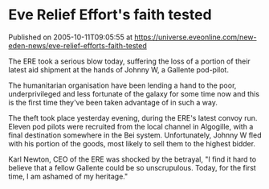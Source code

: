 # Eve Relief Effort's faith tested
Published on 2005-10-11T09:05:55 at https://universe.eveonline.com/new-eden-news/eve-relief-efforts-faith-tested

The ERE took a serious blow today, suffering the loss of a portion of their latest aid shipment at the hands of Johnny W, a Gallente pod-pilot.   
  
The humanitarian organisation have been lending a hand to the poor, underprivileged and less fortunate of the galaxy for some time now and this is the first time they've been taken advantage of in such a way.   
  
The theft took place yesterday evening, during the ERE's latest convoy run. Eleven pod pilots were recruited from the local channel in Algogille, with a final destination somewhere in the Bei system. Unfortunately, Johnny W fled with his portion of the goods, most likely to sell them to the highest bidder.   
  
Karl Newton, CEO of the ERE was shocked by the betrayal, "I find it hard to believe that a fellow Gallente could be so unscrupulous. Today, for the first time, I am ashamed of my heritage."
